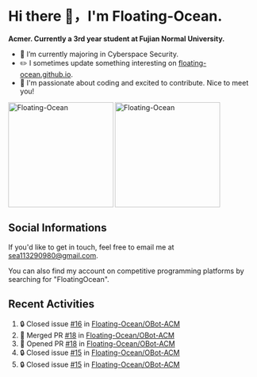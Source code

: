# Hi there 👋，I'm Floating-Ocean.

**Acmer. Currently a 3rd year student at Fujian Normal University.**

- 🔭 I’m currently majoring in Cyberspace Security.
- ✏️ I sometimes update something interesting on [floating-ocean.github.io](https://floating-ocean.github.io/).
- 👯 I'm passionate about coding and excited to contribute. Nice to meet you!

<p><img align="left" height="212" src="https://readme-stats-eta-flame.vercel.app/api/top-langs?username=Floating-Ocean&show_icons=true&locale=en&layout=donut&&hide=html&border_radius=16" alt="Floating-Ocean" /></p>

<p><img align="center" height="212" src="https://readme-stats-eta-flame.vercel.app/api?username=Floating-Ocean&show_icons=true&locale=en&exclude_repo=Floating-Ocean.github.io&border_radius=16&rank_icon=github&show=reviews" alt="Floating-Ocean" /></p>

## Social Informations

If you'd like to get in touch, feel free to email me at [sea113290980@gmail.com](mailto:sea113290980@gmail.com).

You can also find my account on competitive programming platforms by searching for "FloatingOcean".

## Recent Activities
<!--START_SECTION:activity-->
1. 🔒 Closed issue [#16](https://github.com/Floating-Ocean/OBot-ACM/issues/16) in [Floating-Ocean/OBot-ACM](https://github.com/Floating-Ocean/OBot-ACM)
2. 🎉 Merged PR [#18](https://github.com/Floating-Ocean/OBot-ACM/pull/18) in [Floating-Ocean/OBot-ACM](https://github.com/Floating-Ocean/OBot-ACM)
3. 💪 Opened PR [#18](https://github.com/Floating-Ocean/OBot-ACM/pull/18) in [Floating-Ocean/OBot-ACM](https://github.com/Floating-Ocean/OBot-ACM)
4. 🔒 Closed issue [#15](https://github.com/Floating-Ocean/OBot-ACM/issues/15) in [Floating-Ocean/OBot-ACM](https://github.com/Floating-Ocean/OBot-ACM)
5. 🔒 Closed issue [#15](https://github.com/Floating-Ocean/OBot-ACM/issues/15) in [Floating-Ocean/OBot-ACM](https://github.com/Floating-Ocean/OBot-ACM)
<!--END_SECTION:activity-->


